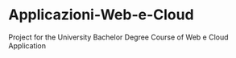 # Applicazioni-Web-e-Cloud
Project for the University Bachelor Degree Course of Web e Cloud Application
